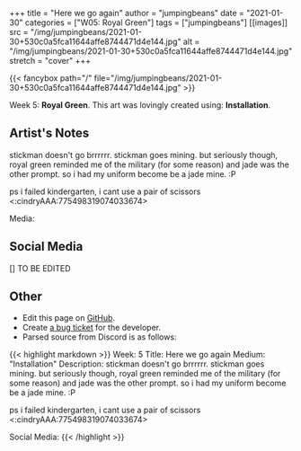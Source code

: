 +++
title =       "Here we go again"
author =      "jumpingbeans"
date =        "2021-01-30"
categories =  ["W05: Royal Green"]
tags =        ["jumpingbeans"]
[[images]]
                      src = "/img/jumpingbeans/2021-01-30+530c0a5fca11644affe8744471d4e144.jpg"
                      alt = "/img/jumpingbeans/2021-01-30+530c0a5fca11644affe8744471d4e144.jpg"
                      stretch = "cover"
+++


{{< fancybox path="/" file="/img/jumpingbeans/2021-01-30+530c0a5fca11644affe8744471d4e144.jpg" >}}


Week 5: **Royal Green**. This art was lovingly created using: **Installation**.

## Artist's Notes

stickman doesn't go brrrrrr. stickman goes mining. but seriously though, royal green reminded me of the military (for some reason) and jade was the other prompt. so i had my uniform become be a jade mine. :P

ps i failed kindergarten, i cant use a pair of scissors  <:cindryAAA:775498319074033674> 

Media:

## Social Media

[] TO BE EDITED

## Other

- Edit this page on [GitHub](https://github.com/teaminkling/web-refresh/edit/main/blog/content/blog/jumpingbeans-week-5-328d.md).
- Create [a bug ticket](https://github.com/teaminkling/web-refresh/issues/new?assignees=&labels=bug&template=problem-report.md&title=) for the developer.
- Parsed source from Discord is as follows:

{{< highlight markdown >}}
Week:  5
Title:  Here we go again
Medium: "Installation"
Description: stickman doesn't go brrrrrr. stickman goes mining. but seriously though, royal green reminded me of the military (for some reason) and jade was the other prompt. so i had my uniform become be a jade mine. :P

ps i failed kindergarten, i cant use a pair of scissors  <:cindryAAA:775498319074033674> 

Social Media:
{{< /highlight >}}